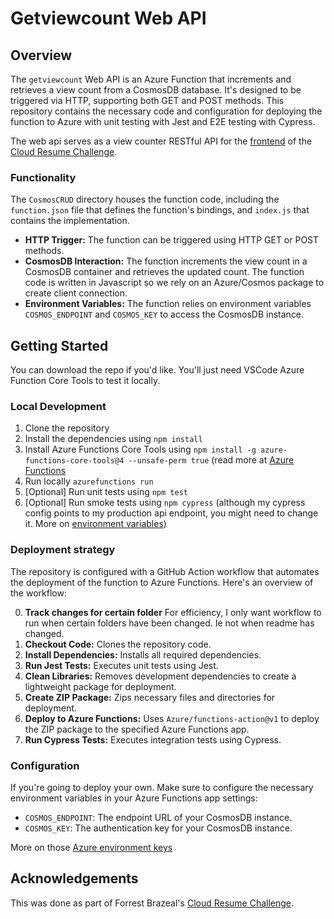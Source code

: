 # Getviewcount Web API

## Overview

The `getviewcount` Web API is an Azure Function that increments and retrieves a view count from a CosmosDB database. It's designed to be triggered via HTTP, supporting both GET and POST methods. This repository contains the necessary code and configuration for deploying the function to Azure with unit testing with Jest and E2E testing with Cypress.

The web api serves as a view counter RESTful API for the [frontend](https://github.com/hughdtt/cloud-resume-frontend) of the [Cloud Resume Challenge](https://cloudresumechallenge.dev/).

### Functionality

The `CosmosCRUD` directory houses the function code, including the `function.json` file that defines the function's bindings, and `index.js` that contains the implementation.

- **HTTP Trigger:** The function can be triggered using HTTP GET or POST methods.
- **CosmosDB Interaction:** The function increments the view count in a CosmosDB container and retrieves the updated count. The function code is written in Javascript so we rely on an Azure/Cosmos package to create client connection.
- **Environment Variables:** The function relies on environment variables `COSMOS_ENDPOINT` and `COSMOS_KEY` to access the CosmosDB instance.

## Getting Started

You can download the repo if you'd like. You'll just need VSCode Azure Function Core Tools to test it locally.

### Local Development

1. Clone the repository
2. Install the dependencies using `npm install`
3. Install Azure Functions Core Tools using `npm install -g azure-functions-core-tools@4 --unsafe-perm true` (read more at [Azure Functions](https://learn.microsoft.com/en-us/azure/azure-functions/functions-run-local?tabs=windows%2Cportal%2Cv2%2Cbash&pivots=programming-language-csharp)
4. Run locally `azurefunctions run`
5. [Optional] Run unit tests using `npm test`
6. [Optional] Run smoke tests using `npm cypress` (although my cypress config points to my production api endpoint, you might need to change it. More on [environment variables](https://docs.cypress.io/guides/guides/environment-variables))

### Deployment strategy

The repository is configured with a GitHub Action workflow that automates the deployment of the function to Azure Functions. Here's an overview of the workflow:

0. **Track changes for certain folder** For efficiency, I only want workflow to run when certain folders have been changed. Ie not when readme has changed.
1. **Checkout Code:** Clones the repository code.
2. **Install Dependencies:** Installs all required dependencies.
3. **Run Jest Tests:** Executes unit tests using Jest.
4. **Clean Libraries:** Removes development dependencies to create a lightweight package for deployment.
5. **Create ZIP Package:** Zips necessary files and directories for deployment.
6. **Deploy to Azure Functions:** Uses `Azure/functions-action@v1` to deploy the ZIP package to the specified Azure Functions app.
7. **Run Cypress Tests:** Executes integration tests using Cypress.

### Configuration

If you're going to deploy your own. Make sure to configure the necessary environment variables in your Azure Functions app settings:

- `COSMOS_ENDPOINT`: The endpoint URL of your CosmosDB instance.
- `COSMOS_KEY`: The authentication key for your CosmosDB instance.

More on those [Azure environment keys](https://learn.microsoft.com/en-us/azure/azure-functions/functions-how-to-use-azure-function-app-settings?tabs=portal)

## Acknowledgements
This was done as part of Forrest Brazeal's [Cloud Resume Challenge](https://cloudresumechallenge.dev/).
